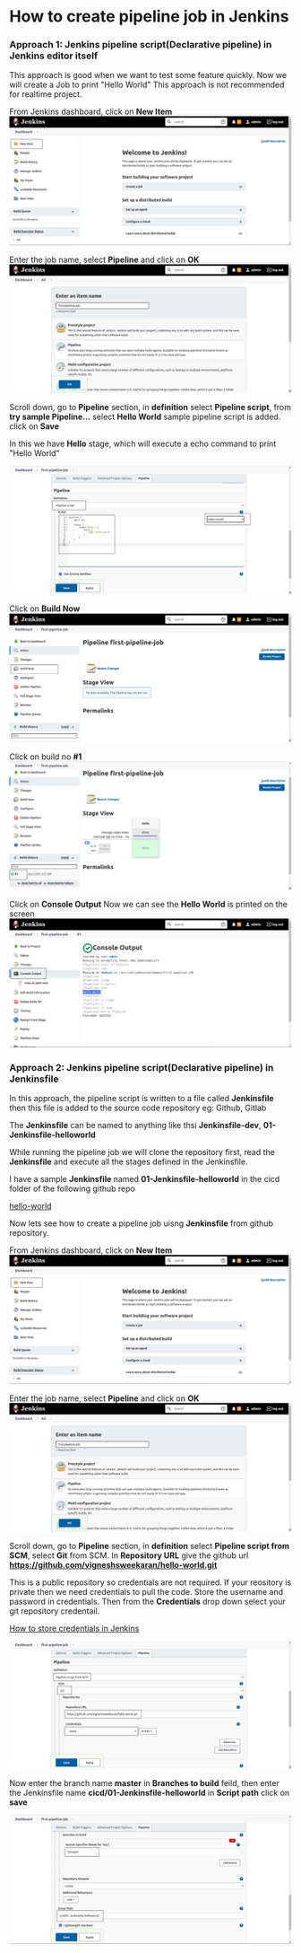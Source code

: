 # How to create pipeline job in Jenkins

### Approach 1: Jenkins pipeline script(Declarative pipeline) in Jenkins editor itself

This approach is good when we want to test some feature quickly. Now we will create a Job to print "Hello World" This approach is not recommended for realtime project.

From Jenkins dashboard, click on **New Item** 
![Jenkins](/content/jenkins/tutorials/pipeline/images/01-first-pipeline-job/jenkins-job-new-item.png)

Enter the job name, select **Pipeline** and click on **OK**
![Jenkins](/content/jenkins/tutorials/pipeline/images/01-first-pipeline-job/jenkins-first-job-create.png)

Scroll down, go to **Pipeline** section, in **definition** select **Pipeline script**, from **try sample Pipeline...** select **Hello World** sample pipeline script is added. click on **Save**

In this we have **Hello** stage, which will execute a echo command to print "Hello World"

![Jenkins](/content/jenkins/tutorials/pipeline/images/01-first-pipeline-job/jenkins-first-job-configuration.png)

Click on **Build Now**
![Jenkins](/content/jenkins/tutorials/pipeline/images/01-first-pipeline-job/jenkins-click-build-now.png)

Click on build no **#1**
![Jenkins](/content/jenkins/tutorials/pipeline/images/01-first-pipeline-job/jenkins-click-on-build-number.png)

Click on **Console Output** Now we can see the **Hello World** is printed on the screen
![Jenkins](/content/jenkins/tutorials/pipeline/images/01-first-pipeline-job/jenkins-click-on-console-output.png)

### Approach 2: Jenkins pipeline script(Declarative pipeline) in Jenkinsfile

In this approach, the pipeline script is written to a file called **Jenkinsfile** then this file is added to the source code repository eg: Github, Gitlab

The **Jenkinsfile** can be named to anything like thsi **Jenkinsfile-dev**, **01-Jenkinsfile-helloworld**

While running the pipeline job we will clone the repository first, read the **Jenkinsfile** and execute all the stages defined in the Jenkinsfile.

I have a sample **Jenkinsfile** named **01-Jenkinsfile-helloworld** in the cicd folder of the following github repo 

[hello-world](https://github.com/vigneshsweekaran/hello-world.git)

Now lets see how to create a pipeline job uisng **Jenkinsfile** from github repository.

From Jenkins dashboard, click on **New Item** 
![Jenkins](/content/jenkins/tutorials/pipeline/images/01-first-pipeline-job/jenkins-job-new-item.png)

Enter the job name, select **Pipeline** and click on **OK**
![Jenkins](/content/jenkins/tutorials/pipeline/images/01-first-pipeline-job/jenkins-first-job-create.png)

Scroll down, go to **Pipeline** section, in **definition** select **Pipeline script from SCM**, select **Git** from SCM. In **Repository URL** give the github url **https://github.com/vigneshsweekaran/hello-world.git**

This is a public repository so credentials are not required. If your reository is private then we need credentials to pull the code. Store the username and password in credentials. Then from the **Credentials** drop down select your git repository credentail.

[How to store credentials in Jenkins](/content/jenkins/tutorials/common/04-how-to-store-credentials-in-jenkins)

![Jenkins](/content/jenkins/tutorials/pipeline/images/01-first-pipeline-job/jenkins-pipeline-scm.png)

Now enter the branch name **master** in **Branches to build** feild, then enter the Jenkinsfile name **cicd/01-Jenkinsfile-helloworld** in **Script path** click on **save**

![Jenkins](/content/jenkins/tutorials/pipeline/images/01-first-pipeline-job/jenkins-pipeline-jenkinsfile.png)







